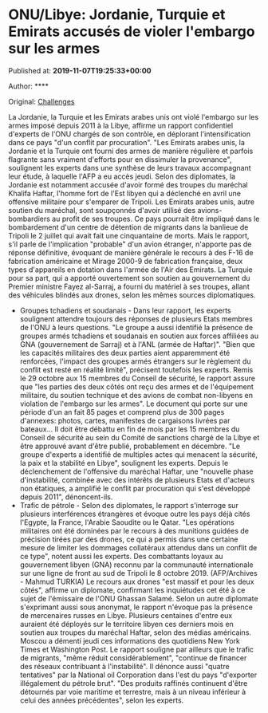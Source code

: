
# ONU/Libye: Jordanie, Turquie et Emirats accusés de violer l'embargo sur les armes

Published at: **2019-11-07T19:25:33+00:00**

Author: ****

Original: [Challenges](https://www.challenges.fr/monde/onu-libye-jordanie-turquie-et-emirats-accuses-de-violer-l-embargo-sur-les-armes_683724)

La Jordanie, la Turquie et les Emirats arabes unis ont violé l'embargo sur les armes imposé depuis 2011 à la Libye, affirme un rapport confidentiel d'experts de l'ONU chargés de son contrôle, en déplorant l'intensification dans ce pays "d'un conflit par procuration".
"Les Emirats arabes unis, la Jordanie et la Turquie ont fourni des armes de manière régulière et parfois flagrante sans vraiment d'efforts pour en dissimuler la provenance", soulignent les experts dans une synthèse de leurs travaux accompagnant leur étude, à laquelle l'AFP a eu accès jeudi.
Selon des diplomates, la Jordanie est notamment accusée d'avoir formé des troupes du maréchal Khalifa Haftar, l'homme fort de l'Est libyen qui a déclenché en avril une offensive militaire pour s'emparer de Tripoli. Les Emirats arabes unis, autre soutien du maréchal, sont soupçonnés d'avoir utilisé des avions-bombardiers au profit de ses troupes.
Ce pays pourrait être impliqué dans le bombardement d'un centre de détention de migrants dans la banlieue de Tripoli le 2 juillet qui avait fait une cinquantaine de morts. Mais le rapport, s'il parle de l'implication "probable" d'un avion étranger, n'apporte pas de réponse définitive, évoquant de manière générale le recours à des F-16 de fabrication américaine et Mirage 2000-9 de fabrication française, deux types d'appareils en dotation dans l'armée de l'Air des Emirats.
La Turquie pour sa part, qui a apporté ouvertement son soutien au gouvernement du Premier ministre Fayez al-Sarraj, a fourni du matériel à ses troupes, allant des véhicules blindés aux drones, selon les mêmes sources diplomatiques.
- Groupes tchadiens et soudanais -
Dans leur rapport, les experts soulignent attendre toujours des réponses de plusieurs Etats membres de l'ONU à leurs questions.
"Le groupe a aussi identifié la présence de groupes armés tchadiens et soudanais en soutien aux forces affiliées au GNA (gouvernement de Sarraj) et à l'ANL (armée de Haftar)". "Bien que les capacités militaires des deux parties aient apparemment été renforcées, l'impact des groupes armés étrangers sur le règlement du conflit est resté en réalité limité", précisent toutefois les experts.
Remis le 29 octobre aux 15 membres du Conseil de sécurité, le rapport assure que "les parties des deux côtés ont reçu des armes et de l'équipement militaire, du soutien technique et des avions de combat non-libyens en violation de l'embargo sur les armes".
Le document qui porte sur une période d'un an fait 85 pages et comprend plus de 300 pages d'annexes: photos, cartes, manifestes de cargaisons livrées par bateaux... Il doit être débattu en fin de mois par les 15 membres du Conseil de sécurité au sein du Comité de sanctions chargé de la Libye et être approuvé avant d'être publié, probablement en décembre.
"Le groupe d'experts a identifié de multiples actes qui menacent la sécurité, la paix et la stabilité en Libye", soulignent les experts.
Depuis le déclenchement de l'offensive du maréchal Haftar, une "nouvelle phase d'instabilité, combinée avec des intérêts de plusieurs Etats et d'acteurs non étatiques, a amplifié le conflit par procuration qui s'est développé depuis 2011", dénoncent-ils.
- Trafic de pétrole -
Selon des diplomates, le rapport s'interroge sur plusieurs interférences étrangères et évoque outre les pays déjà cités l'Egypte, la France, l'Arabie Saoudite ou le Qatar.
"Les opérations militaires ont été dominées par le recours à des munitions guidées de précision tirées par des drones, ce qui a permis dans une certaine mesure de limiter les dommages collatéraux attendus dans un conflit de ce type", notent aussi les experts.
Des combattants loyaux au gouvernement libyen (GNA) reconnu par la communauté internationale sur une ligne de front au sud de Tripoli le 8 octobre 2019. (AFP/Archives - Mahmud TURKIA)
Le recours aux drones "est massif et pour les deux côtés", affirme un diplomate, confirmant les inquiétudes cet été à ce sujet de l'émissaire de l'ONU Ghassan Salamé.
Selon un autre diplomate s'exprimant aussi sous anonymat, le rapport n'évoque pas la présence de mercenaires russes en Libye.
Plusieurs centaines d'entre eux auraient été déployés sur le territoire libyen ces derniers mois en soutien aux troupes du maréchal Haftar, selon des médias américains. Moscou a démenti jeudi ces informations des quotidiens New York Times et Washington Post.
Le rapport souligne par ailleurs que le trafic de migrants, "même réduit considérablement", "continue de financer des réseaux contribuant à l'instabilité". Il dénonce aussi "quatre tentatives" par la National oil Corporation dans l'est du pays "d'exporter illégalement du pétrole brut". "Des produits raffinés continuent d'être détournés par voie maritime et terrestre, mais à un niveau inférieur à celui des années précédentes", selon les experts.
